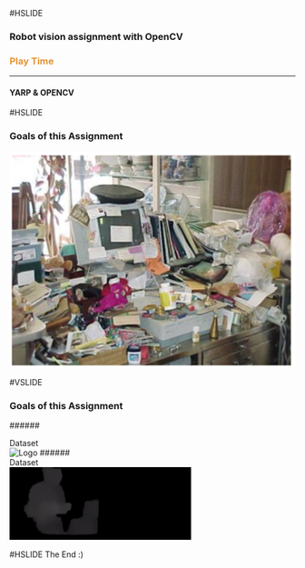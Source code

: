 #HSLIDE

### Robot vision assignment with OpenCV
### <span style="color:#e49436">Play Time</span>
---
#### YARP & OPENCV

#HSLIDE
### Goals of this Assignment
![Logo](assets/scene.png)

#VSLIDE
### Goals of this Assignment
######<div style="text-align: left;">Dataset </div>
![Logo](misc/dataset.png)
######<div style="text-align: left;">Dataset </div>
![Logo](misc/assignment.gif)

#HSLIDE
The End :)
